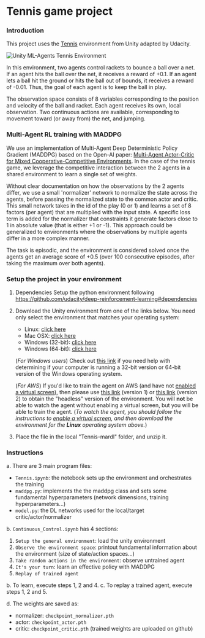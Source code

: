 [//]: # (Image References)

[image1]: https://video.udacity-data.com/topher/2018/May/5af7955a_tennis/tennis.png "Trained Agent"

# Tennis game project

### Introduction

This project uses the [Tennis](https://github.com/Unity-Technologies/ml-agents/blob/master/docs/Learning-Environment-Examples.md#tennis) environment from Unity adapted by Udacity.

![Unity ML-Agents Tennis Environment][image1]

In this environment, two agents control rackets to bounce a ball over a net. If an agent hits the ball over the net, it receives a reward of +0.1.  If an agent lets a ball hit the ground or hits the ball out of bounds, it receives a reward of -0.01.  Thus, the goal of each agent is to keep the ball in play.

The observation space consists of 8 variables corresponding to the position and velocity of the ball and racket. Each agent receives its own, local observation.  Two continuous actions are available, corresponding to movement toward (or away from) the net, and jumping. 

### Multi-Agent RL training with MADDPG

We use an implementation of Multi-Agent Deep Deterministic Policy Gradient (MADDPG) based on the Open-AI paper: [Multi-Agent Actor-Critic for Mixed Cooperative-Competitive Environments](https://arxiv.org/pdf/1706.02275.pdf). In the case of the tennis game,
we leverage the competitive interaction between the 2 agents in a shared environment to learn a single set of weights.

Without clear documentation on how the observations by the 2 agents differ, we use a small 'normalizer' network to normalize the state across the agents, before passing the normalized state to the common actor and critic. This small network takes in the id of the play (0 or 1) and learns a set of 8 factors (per agent) that are multiplied with the input state. A specific loss term is added for the normalizer that constraints it generate factors close to 1 in absolute value (that is either +1 or -1). This approach could be generalized to environments where the observations by multiple agents differ in a more complex manner.

The task is episodic, and the environment is considered solved once the agents get an average score of +0.5 (over 100 consecutive episodes, after taking the maximum over both agents).

###  Setup the project in your environment

1. Dependencies
   Setup the python environment following https://github.com/udacity/deep-reinforcement-learning#dependencies

2. Download the Unity environment from one of the links below. 
   You need only select the environment that matches your operating system:
    - Linux: [click here](https://s3-us-west-1.amazonaws.com/udacity-drlnd/P3/Tennis/Tennis_Linux.zip)
    - Mac OSX: [click here](https://s3-us-west-1.amazonaws.com/udacity-drlnd/P3/Tennis/Tennis.app.zip)
    - Windows (32-bit): [click here](https://s3-us-west-1.amazonaws.com/udacity-drlnd/P3/Tennis/Tennis_Windows_x86.zip)
    - Windows (64-bit): [click here](https://s3-us-west-1.amazonaws.com/udacity-drlnd/P3/Tennis/Tennis_Windows_x86_64.zip)
    
    (_For Windows users_) Check out [this link](https://support.microsoft.com/en-us/help/827218/how-to-determine-whether-a-computer-is-running-a-32-bit-version-or-64) if you need help with determining if your computer is running a 32-bit version or 64-bit version of the Windows operating system.

    (_For AWS_) If you'd like to train the agent on AWS (and have not [enabled a virtual screen](https://github.com/Unity-Technologies/ml-agents/blob/master/docs/Training-on-Amazon-Web-Service.md)), then please use [this link](https://s3-us-west-1.amazonaws.com/udacity-drlnd/P2/Reacher/one_agent/Reacher_Linux_NoVis.zip) (version 1) or [this link](https://s3-us-west-1.amazonaws.com/udacity-drlnd/P2/Reacher/Reacher_Linux_NoVis.zip) (version 2) to obtain the "headless" version of the environment.  You will **not** be able to watch the agent without enabling a virtual screen, but you will be able to train the agent.  (_To watch the agent, you should follow the instructions to [enable a virtual screen](https://github.com/Unity-Technologies/ml-agents/blob/master/docs/Training-on-Amazon-Web-Service.md), and then download the environment for the **Linux** operating system above._)

3. Place the file in the local "Tennis-mardl" folder, and unzip it. 

### Instructions

a. There are 3 main program files:
- `Tennis.ipynb`: the notebook sets up the environment and orchestrates the training
- `maddpg.py`: implements the the maddpg class and sets some fundamental hyperparameters (network dimensions, training hyperparameters...)
- `model.py`: the DL networks used for the local/target critic/actor/normalizer

b. `Continuous_Control.ipynb` has 4 sections:
  1. `Setup the general environment`: load the unity environment
  2. `Observe the environment space`: printout fundamental information about the environment (size of state/action spaces...)
  3. `Take random actions in the environment`: observe untrained agent
  4. `It's your turn`: learn an effective policy with MADDPG
  5. `Replay of trained agent`

b. To learn, execute steps 1, 2 and 4.
c. To replay a trained agent, execute steps 1, 2 and 5.

d. The weights are saved as:
- normalizer: `checkpoint_normalizer.pth`
- actor: `checkpoint_actor.pth`
- critic: `checkpoint_critic.pth`
(trained weights are uploaded on github)

